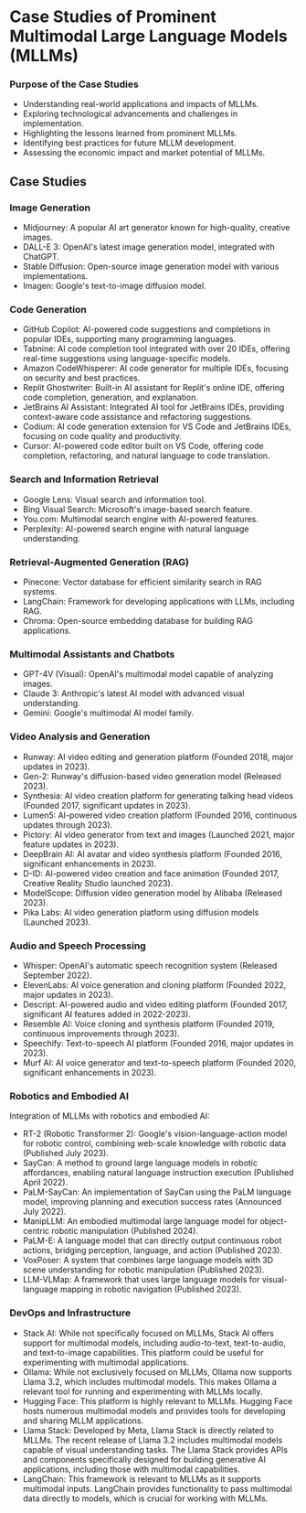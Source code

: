 
# Case Studies of Prominent Multimodal Large Language Models (MLLMs)

### Purpose of the Case Studies

- Understanding real-world applications and impacts of MLLMs.
- Exploring technological advancements and challenges in implementation.
- Highlighting the lessons learned from prominent MLLMs.
- Identifying best practices for future MLLM development.
- Assessing the economic impact and market potential of MLLMs.

## Case Studies

### Image Generation

- Midjourney: A popular AI art generator known for high-quality, creative images.
- DALL-E 3: OpenAI's latest image generation model, integrated with ChatGPT.
- Stable Diffusion: Open-source image generation model with various implementations.
- Imagen: Google's text-to-image diffusion model.

### Code Generation

- GitHub Copilot: AI-powered code suggestions and completions in popular IDEs, supporting many programming languages.
- Tabnine: AI code completion tool integrated with over 20 IDEs, offering real-time suggestions using language-specific models.
- Amazon CodeWhisperer: AI code generator for multiple IDEs, focusing on security and best practices.
- Replit Ghostwriter: Built-in AI assistant for Replit's online IDE, offering code completion, generation, and explanation.
- JetBrains AI Assistant: Integrated AI tool for JetBrains IDEs, providing context-aware code assistance and refactoring suggestions.
- Codium: AI code generation extension for VS Code and JetBrains IDEs, focusing on code quality and productivity.
- Cursor: AI-powered code editor built on VS Code, offering code completion, refactoring, and natural language to code translation.

### Search and Information Retrieval

- Google Lens: Visual search and information tool.
- Bing Visual Search: Microsoft's image-based search feature.
- You.com: Multimodal search engine with AI-powered features.
- Perplexity: AI-powered search engine with natural language understanding.

### Retrieval-Augmented Generation (RAG)

- Pinecone: Vector database for efficient similarity search in RAG systems.
- LangChain: Framework for developing applications with LLMs, including RAG.
- Chroma: Open-source embedding database for building RAG applications.

### Multimodal Assistants and Chatbots

- GPT-4V (Visual): OpenAI's multimodal model capable of analyzing images.
- Claude 3: Anthropic's latest AI model with advanced visual understanding.
- Gemini: Google's multimodal AI model family.

<!-- ### Document Understanding and Processing

- IBM Watson Discovery: AI-powered document analysis and insights platform (launched 2017, major updates in 2023).
- Microsoft Azure Form Recognizer: AI-based document processing and data extraction (released 2019, updated to v3.0 in 2022).
- ABBYY FlexiCapture: Intelligent document processing platform (established product, significant AI enhancements in 2022).
- Kofax Intelligent Automation Platform: AI-driven document processing and workflow automation (longstanding product, major AI updates in 2023).
- UiPath Document Understanding: AI document processing integrated with RPA (introduced 2019, major enhancements in 2023). -->

### Video Analysis and Generation

- Runway: AI video editing and generation platform (Founded 2018, major updates in 2023).
- Gen-2: Runway's diffusion-based video generation model (Released 2023).
- Synthesia: AI video creation platform for generating talking head videos (Founded 2017, significant updates in 2023).
- Lumen5: AI-powered video creation platform (Founded 2016, continuous updates through 2023).
- Pictory: AI video generator from text and images (Launched 2021, major feature updates in 2023).
- DeepBrain AI: AI avatar and video synthesis platform (Founded 2016, significant enhancements in 2023).
- D-ID: AI-powered video creation and face animation (Founded 2017, Creative Reality Studio launched 2023).
- ModelScope: Diffusion video generation model by Alibaba (Released 2023).
- Pika Labs: AI video generation platform using diffusion models (Launched 2023).

### Audio and Speech Processing

- Whisper: OpenAI's automatic speech recognition system (Released September 2022).
- ElevenLabs: AI voice generation and cloning platform (Founded 2022, major updates in 2023).
- Descript: AI-powered audio and video editing platform (Founded 2017, significant AI features added in 2022-2023).
- Resemble AI: Voice cloning and synthesis platform (Founded 2019, continuous improvements through 2023).
- Speechify: Text-to-speech AI platform (Founded 2016, major updates in 2023).
- Murf AI: AI voice generator and text-to-speech platform (Founded 2020, significant enhancements in 2023).

### Robotics and Embodied AI
Integration of MLLMs with robotics and embodied AI:
- RT-2 (Robotic Transformer 2): Google's vision-language-action model for robotic control, combining web-scale knowledge with robotic data (Published July 2023).
- SayCan: A method to ground large language models in robotic affordances, enabling natural language instruction execution (Published April 2022).
- PaLM-SayCan: An implementation of SayCan using the PaLM language model, improving planning and execution success rates (Announced July 2022).
- ManipLLM: An embodied multimodal large language model for object-centric robotic manipulation (Published 2024).
- PaLM-E: A language model that can directly output continuous robot actions, bridging perception, language, and action (Published 2023).
- VoxPoser: A system that combines large language models with 3D scene understanding for robotic manipulation (Published 2023).
- LLM-VLMap: A framework that uses large language models for visual-language mapping in robotic navigation (Published 2023).


### DevOps and Infrastructure
- Stack AI: While not specifically focused on MLLMs, Stack AI offers support for multimodal models, including audio-to-text, text-to-audio, and text-to-image capabilities. This platform could be useful for experimenting with multimodal applications.
- Ollama: While not exclusively focused on MLLMs, Ollama now supports Llama 3.2, which includes multimodal models. This makes Ollama a relevant tool for running and experimenting with MLLMs locally.
- Hugging Face: This platform is highly relevant to MLLMs. Hugging Face hosts numerous multimodal models and provides tools for developing and sharing MLLM applications.
- Llama Stack: Developed by Meta, Llama Stack is directly related to MLLMs. The recent release of Llama 3.2 includes multimodal models capable of visual understanding tasks. The Llama Stack provides APIs and components specifically designed for building generative AI applications, including those with multimodal capabilities.
- LangChain: This framework is relevant to MLLMs as it supports multimodal inputs. LangChain provides functionality to pass multimodal data directly to models, which is crucial for working with MLLMs.
